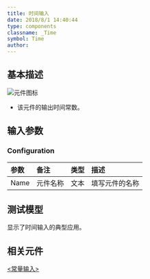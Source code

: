 ```yaml
---
title: 时间输入
date: 2018/8/1 14:40:44
type: components
classname: _Time
symbol: Time
author: 
---
```

## <span id="comp_desc">基本描述</span>
![元件图标]()

- 该元件的输出时间常数。

## <span id="comp_params">输入参数</span>
### <span id="comp_params_group_Configuration">Configuration</span>
| 参数 | 备注 | 类型 | 描述 |
| :--- | :--- | :--: | :--- |
| <span id="comp_params_param_Name">Name</span> | 元件名称 | 文本 | 填写元件的名称 |

[Name]: #comp_params_param_Name "Name"

## <span id="comp_example">测试模型</span>
[<test name>](<test link>)显示了时间输入的典型应用。

## <span id="comp_seealso">相关元件</span>
[<常量输入>](<test link>)




